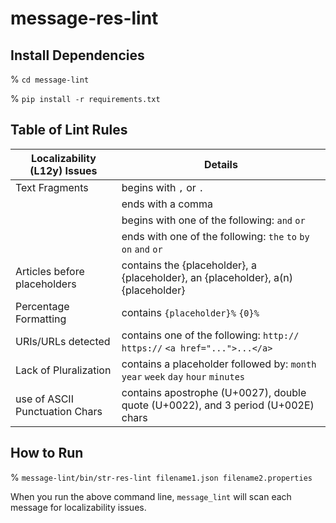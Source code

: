 # message-res-lint


## Install Dependencies
% `cd message-lint`

% `pip install -r requirements.txt`

## Table of Lint Rules

| Localizability (L12y) Issues   | Details                                                                           |
|--------------------------------|-----------------------------------------------------------------------------------|
| Text Fragments                 | begins with `,` or `.`                                                            |
|                                | ends with a comma                                                                 |
|                                | begins with one of the following: `and` `or`                                      |
|                                | ends with one of the following: `the` `to` `by` `on` `and` `or`                   |
| Articles before placeholders   | contains the {placeholder}, a {placeholder}, an {placeholder}, a(n) {placeholder} |
| Percentage Formatting          | contains `{placeholder}%` `{0}%`                                                  |
| URIs/URLs detected             | contains one of the following: `http://` `https://`  `<a href="...">...</a>`      |
| Lack of Pluralization          | contains a placeholder followed by: `month` `year` `week` `day` `hour` `minutes`  |
| use of ASCII Punctuation Chars | contains apostrophe (U+0027), double quote (U+0022), and 3 period (U+002E) chars  |

## How to Run

% `message-lint/bin/str-res-lint filename1.json filename2.properties`

When you run the above command line, `message_lint` will scan each message for localizability issues.
